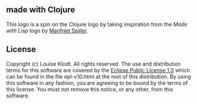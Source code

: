 ## made with Clojure

This logo is a spin on the Clojure logo by taking inspiration from the *Made with Lisp* logo by [Manfred Spiller](http://normal-null.de/).

## License ##

Copyright (c) Louise Klodt. All rights reserved. The use and
distribution terms for this software are covered by the [Eclipse
Public License 1.0](http://opensource.org/licenses/eclipse-1.0.php)
which can be found in the file epl-v10.html at the root of this
distribution. By using this software in any fashion, you are
agreeing to be bound by the terms of this license. You must
not remove this notice, or any other, from this software.
